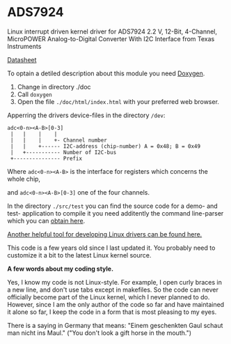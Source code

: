 # ADS7924
Linux interrupt driven kernel driver for ADS7924 2.2 V, 12-Bit, 4-Channel, MicroPOWER Analog-to-Digital Converter With I2C Interface from Texas Instruments

[Datasheet](https://www.ti.com/lit/ds/symlink/ads7924.pdf?ts=1677340148175)

To optain a detiled description about this module you need [Doxygen](https://www.doxygen.nl).
1) Change in directory ./doc
2) Call ```doxygen```
3) Open the file ```./doc/html/index.html``` with your preferred web browser.

Apperring the drivers device-files in the directory ```/dev```:
```
adc<0-n><A-B>[0-3]
 |   |    |    |
 |   |    |    +- Channel number
 |   |    +------ I2C-address (chip-number) A = 0x48; B = 0x49
 |   +----------- Number of I2C-bus
 +--------------- Prefix
```
Where ```adc<0-n><A-B>``` is the interface for registers which concerns the whole chip,

and ```adc<0-n><A-B>[0-3]``` one of the four channels.

In the directory ```./src/test``` you can find the source code for a demo- and test- application to compile it you need additently the command line-parser which you can [obtain here](https://github.com/UlrichBecker/command_line_option_parser).

[Another helpful tool for developing Linux drivers can be found here.](https://github.com/UlrichBecker/ioctl4bash)

This code is a few years old since I last updated it. You probably need to customize it a bit to the latest Linux kernel source.

**A few words about my coding style.**

Yes, I know my code is not Linux-style.
For example, I open curly braces in a new line, and don't use tabs except in makefiles.
So the code can never officially become part of the Linux kernel, which I never planned to do.
However, since I am the only author of the code so far and have maintained it alone so far, I keep the code in a form that is most pleasing to my eyes.

There is a saying in Germany that means: "Einem geschenkten Gaul schaut man nicht ins Maul." ("You don't look a gift horse in the mouth.")
